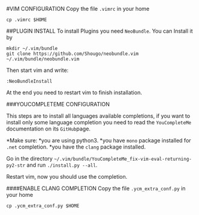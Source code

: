 #VIM CONFIGURATION
Copy the file `.vimrc` in your home
```
cp .vimrc $HOME
```
##PLUGIN INSTALL
To install Plugins you need `NeoBundle`. You can Install it by
```
mkdir ~/.vim/bundle
git clone https://github.com/Shougo/neobundle.vim ~/.vim/bundle/neobundle.vim
```
Then start vim and write:
```
:NeoBundleInstall
```
At the end you need to restart vim to finish installation.

###YOUCOMPLETEME CONFIGURATION

This steps are to install all languages available completions, if you want to install only some language completion you need to read the `YouCompleteMe` documentation on its `GitHub`page.

*Make sure:
 *you are using python3.
 *you have `mono` package installed for `.net` completion.
 *you have the `clang` package installed.


Go in the directory `~/.vim/bundle/YouCompleteMe_fix-vim-eval-returning-py2-str` and run `./install.py --all`.

Restart vim, now you should use the completion.

####ENABLE CLANG COMPLETION
Copy the file `.ycm_extra_conf.py` in your home
```
cp .ycm_extra_conf.py $HOME
```

